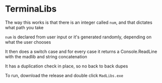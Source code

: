 # TerminaLibs

The way this works is that there is an integer called ``num``, and that dictates what path you take

``num`` is declared from user input or it's generated randomly, depending on what the user chooses 

It then does a switch case and for every case it returns a Console.ReadLine with the madlib and string concatenation

It has a duplication check in place, so no back to back dupes

To run, download the release and double click ``MadLibs.exe``

